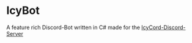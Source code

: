 # IcyBot
 A feature rich Discord-Bot written in C# made for the [IcyCord-Discord-Server](https://discord.gg/Z3PJatGsr5)
